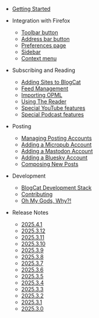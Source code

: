 - [Getting Started](/quickstart)

- Integration with Firefox

  - [Toolbar button](/browseraction)
  - [Address bar button](/pageaction)
  - [Preferences page](/options)
  - [Sidebar](/sidebar)
  - [Context menu](/contextmenu)

- Subscribing and Reading

  - [Adding Sites to BlogCat](/feeddiscovery)
  - [Feed Management](/feedmanagement)
  - [Importing OPML](/opml)
  - [Using The Reader](/reader)
  - [Special YouTube features](/youtube)
  - [Special Podcast features](/podcasts)

- Posting

  - [Managing Posting Accounts](/postingaccounts)
  - [Adding a Micropub Account](/micropub)
  - [Adding a Mastodon Account](/mastodon)
  - [Adding a Bluesky Account](/bluesky)
  - [Composing New Posts](/compose)

- Development

  - [BlogCat Development Stack](/development)
  - [Contributing](/contributing)
  - [Oh My Gods, Why?!](/why)

- Release Notes
  - [2025.4.1](/release-notes/2025.4.1)
  - [2025.3.12](/release-notes/2025.3.12)
  - [2025.3.11](/release-notes/2025.3.11)
  - [2025.3.10](/release-notes/2025.3.10)
  - [2025.3.9](/release-notes/2025.3.9)
  - [2025.3.8](/release-notes/2025.3.8)
  - [2025.3.7](/release-notes/2025.3.7)
  - [2025.3.6](/release-notes/2025.3.6)
  - [2025.3.5](/release-notes/2025.3.5)
  - [2025.3.4](/release-notes/2025.3.4)
  - [2025.3.3](/release-notes/2025.3.3)
  - [2025.3.2](/release-notes/2025.3.2)
  - [2025.3.1](/release-notes/2025.3.1)
  - [2025.3.0](/release-notes/2025.3.0)

